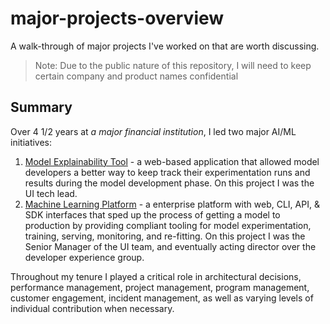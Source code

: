 # major-projects-overview
A walk-through of major projects I've worked on that are worth discussing.

> Note: Due to the public nature of this repository, I will need to keep certain company and product names confidential

## Summary
Over 4 1/2 years at _a major financial institution_, I led two major AI/ML initiatives:
1. [Model Explainability Tool](/model-explainability.html) - a web-based application that allowed model developers a better way to keep track their experimentation runs and results during the model development phase. On this project I was the UI tech lead.
2. [Machine Learning Platform](/machine-learning-platform.html) - a enterprise platform with web, CLI, API, & SDK interfaces that sped up the process of getting a model to production by providing compliant tooling for model experimentation, training, serving, monitoring, and re-fitting. On this project I was the Senior Manager of the UI team, and eventually acting director over the developer experience group.

Throughout my tenure I played a critical role in architectural decisions, performance management, project management, program management, customer engagement, incident management, as well as varying levels of individual contribution when necessary.
